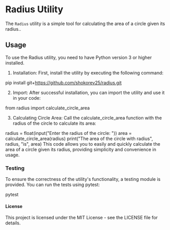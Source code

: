 # Radius Utility

The `Radius` utility is a simple tool for calculating the area of a circle given its radius..

## Usage
To use the Radius utility, you need to have Python version 3 or higher installed.

1. Installation: First, install the utility by executing the following command:

pip install git+https://github.com/shokorev25/radius.git

2. Import: After successful installation, you can import the utility and use it in your code:

from radius import calculate_circle_area

3. Calculating Circle Area: Call the calculate_circle_area function with the radius of the circle to calculate its area:

radius = float(input("Enter the radius of the circle: "))
area = calculate_circle_area(radius)
print("The area of the circle with radius", radius, "is", area)
This code allows you to easily and quickly calculate the area of a circle given its radius, providing simplicity and convenience in usage.

### Testing
To ensure the correctness of the utility's functionality, a testing module is provided. You can run the tests using pytest: 

pytest

#### License
This project is licensed under the MIT License - see the LICENSE file for details.
